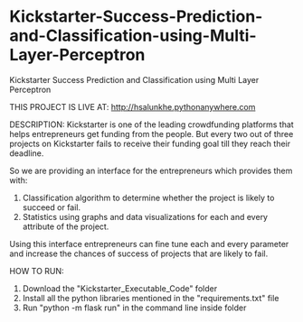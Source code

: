 # Kickstarter-Success-Prediction-and-Classification-using-Multi-Layer-Perceptron
Kickstarter Success Prediction and Classification using Multi Layer Perceptron

THIS PROJECT IS LIVE AT: http://hsalunkhe.pythonanywhere.com

DESCRIPTION:
Kickstarter is one of the leading crowdfunding platforms that helps entrepreneurs get funding from the people.
But every two out of three projects on Kickstarter fails to receive their funding goal till they reach their deadline.

So we are providing an interface for the entrepreneurs which provides them with:
1. Classification algorithm to determine whether the project is likely to succeed or fail.
2. Statistics using graphs and data visualizations for each and every attribute of the project.

Using this interface entrepreneurs can fine tune each and every parameter and increase the chances of success of projects that are likely to fail.

HOW TO RUN:
1. Download the "Kickstarter_Executable_Code" folder
2. Install all the python libraries mentioned in the "requirements.txt" file
3. Run "python -m flask run" in the command line inside folder

